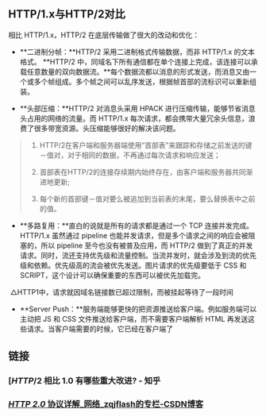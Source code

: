 

## HTTP/1.x与HTTP/2对比

相比 HTTP/1.x，HTTP/2 在底层传输做了很大的改动和优化：

-   **二进制分帧：**HTTP/2 采用二进制格式传输数据，而非 HTTP/1.x 的文本格式。 **HTTP/2 中，同域名下所有通信都在单个连接上完成，该连接可以承载任意数量的双向数据流。**每个数据流都以消息的形式发送，而消息又由一个或多个帧组成。多个帧之间可以乱序发送，根据帧首部的流标识可以重新组装。 



-   **头部压缩：**HTTP/2 对消息头采用 HPACK 进行压缩传输，能够节省消息头占用的网络的流量。而 HTTP/1.x 每次请求，都会携带大量冗余头信息，浪费了很多带宽资源。头压缩能够很好的解决该问题。 

>   1.  HTTP/2在客户端和服务器端使用“首部表”来跟踪和存储之前发送的键－值对，对于相同的数据，不再通过每次请求和响应发送；
>
>   2.  首部表在HTTP/2的连接存续期内始终存在，由客户端和服务器共同渐进地更新;
>
>   3.  每个新的首部键－值对要么被追加到当前表的末尾，要么替换表中之前的值。



-   **多路复用：**直白的说就是所有的请求都是通过一个 TCP 连接并发完成。HTTP/1.x 虽然通过 pipeline 也能并发请求，但是多个请求之间的响应会被阻塞的，所以 pipeline 至今也没有被普及应用，而 HTTP/2 做到了真正的并发请求。同时，流还支持优先级和流量控制。当流并发时，就会涉及到流的优先级和依赖。优先级高的流会被优先发送。图片请求的优先级要低于 CSS 和 SCRIPT，这个设计可以确保重要的东西可以被优先加载完。

​       △HTTP1中，请求就因域名链接数已超过限制，而被挂起等待了一段时间

-   **Server Push：**服务端能够更快的把资源推送给客户端。例如服务端可以主动把 JS 和 CSS 文件推送给客户端，而不需要客户端解析 HTML 再发送这些请求。当客户端需要的时候，它已经在客户端了





## 链接

### [*HTTP*/2 相比 1.0 有哪些重大改进? - 知乎



### [*HTTP* *2.0* 协议详解_网络_zqjflash的专栏-CSDN博客](https://www.baidu.com/link?url=GVNQAXiPVi-StEnYO7aDXS9m8mZD7UO7Y6DND4H2WSxm0wGMDTfeCy2Iip3CaEgAxg-8QJ5TwABZlJE3Rv3lgzuuHQAXvuf0TbuAZMLlaHS&wd=&eqid=84cfb3ed0016ee1a000000035eae1f6e)

